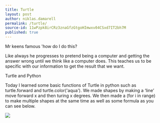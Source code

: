 ```yaml
---
title: Turtle
layout: post
author: niklas.damarell
permalink: /turtle/
source-id: 11wPzpk8irCRz3znaGfzGtgoHImwxv04CSxd7IT2bh7M
published: true
---
```

Mr keens famous 'how do I do this? 

Like always he progresses to pretend being a computer and getting the answer wrong until we think like a computer does. This teaches us to be specific with our information to get the result that we want. 

Turtle and Python

Today I learned some basic functions of Turtle in python such as turtle.forward and turtle.color('aqua'). We made shapes by making a ‘line’ move forward x and then turing x degrees. We then made a (for i in range) to make multiple shapes at the same time as well as some formula as you can see below. 

<img src="http://i63.tinypic.com/2eyi4j7.png" border="0" ></a>
